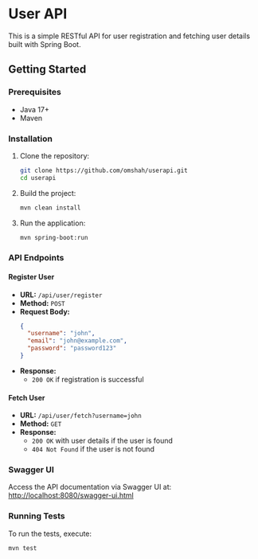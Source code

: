 # User API

This is a simple RESTful API for user registration and fetching user details built with Spring Boot.

## Getting Started

### Prerequisites

- Java 17+
- Maven

### Installation

1. Clone the repository:
    ```sh
    git clone https://github.com/omshah/userapi.git
    cd userapi
    ```

2. Build the project:
    ```sh
    mvn clean install
    ```

3. Run the application:
    ```sh
    mvn spring-boot:run
    ```

### API Endpoints

#### Register User

- **URL:** `/api/user/register`
- **Method:** `POST`
- **Request Body:**
    ```json
    {
      "username": "john",
      "email": "john@example.com",
      "password": "password123"
    }
    ```
- **Response:**
    - `200 OK` if registration is successful

#### Fetch User

- **URL:** `/api/user/fetch?username=john`
- **Method:** `GET`
- **Response:**
    - `200 OK` with user details if the user is found
    - `404 Not Found` if the user is not found

### Swagger UI

Access the API documentation via Swagger UI at:
[http://localhost:8080/swagger-ui.html](https://app.swaggerhub.com/apis/OMSHAHNDB2003/createU/1.0.0#/)


### Running Tests

To run the tests, execute:
```sh
mvn test

